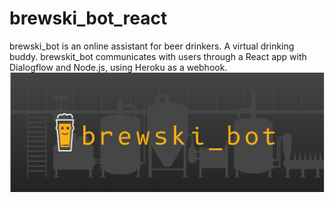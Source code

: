 # brewski_bot_react

brewski_bot is an online assistant for beer drinkers. A virtual drinking buddy. brewskit_bot communicates with users through a React app with Dialogflow and Node.js, using Heroku as a webhook.
![Cover image](./public/assets/readme_files/cover.png)